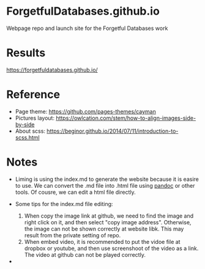 # ForgetfulDatabases.github.io
Webpage repo and launch site for the Forgetful Databases work

# Results

https://forgetfuldatabases.github.io/

# Reference 
* Page theme: https://github.com/pages-themes/cayman
* Pictures layout: https://owlcation.com/stem/how-to-align-images-side-by-side
* About scss: https://beginor.github.io/2014/07/11/introduction-to-scss.html

# Notes
+ Liming is using the index.md to generate the website because it is easire to use. We can convert the .md file into .html file using [pandoc](https://pandoc.org/) or other tools.  Of cousre, we can edit a html file directly.
+ Some tips for the index.md file editing:
   1. When copy the image link at github, we need to find the image and right click on it, and then select "copy image address". Otherwise, the image can not be shown correctly at website libk. This may result from the private setting of repo. 
   2. When embed video, it is recommended to put the vidoe file at dropbox or youtube, and then use screenshoot of the video as a link. The video at github can not be played correctly. 

+ 